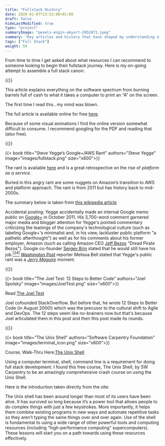```yaml
---
title: "Fullstack History"
date: 2020-01-07T23:53:00+01:00
draft: false
hideLastModified: true
type: "project"
summaryImage: "pexels-engin-akyurt-2952871.jpeg"
summary: "Key articles and history that have shaped my understanding of the technology landscape"
tags: ["Full Stack"]
weight: 50
---
```


From time to time I get asked about what resources I can recommend to someone looking to begin their fullstack journey. Here is my on-going attempt to assemble a full stack canon:
 
{{<book title="What is Code?" authors="Paul Ford" image="images/What_is_Code.jpg" size="x600">}} 

This article explains everything on the software spectrum from burning barrels full of cash to what it takes a computer to print an “A” on the screen. 

 The first time I read this.. my mind was blown.

  The full article is available online for free [here](https://www.bloomberg.com/graphics/2015-paul-ford-what-is-code/).  

Because of some visual animations I find the online version somewhat difficult to consume. I recommend googling for the PDF and reading that (also free).

{{</book>}} 

{{< book title="Steve Yegge’s Google+/AWS Rant" authors="Steve Yegge" image="images/fullstack.png" size="x600">}} </h1><p>The rant is available <a href="https://gist.github.com/chitchcock/1281611">here</a> and is a great retrospective on the rise of <em>platform as a service.</em></p><p>Buried in this angry rant are some nuggets on Amazon’s transition to AWS and platform approach. The rant is from 2011 but has history back to mid-2000s.</p><p>The summary below is  taken from <a href="https://en.wikipedia.org/wiki/Steve_Yegge">this wikipedia article</a>

<article class="message">
    <div class="message-body">
      </p><p>Accidental posting: Yegge accidentally made an internal Google memo public on <a href="https://en.wikipedia.org/wiki/Google%2B">Google+</a> in October 2011. His 3,700-word comment garnered major media and blogger attention for Yegge's pointed commentary criticizing the leanings of the company's technological culture (such as labeling Google+'s minimalist and, in his view, lackluster public platform &quot;a pathetic afterthought&quot;) as well as for his comments about his former employer, Amazon (such as calling Amazon CEO <a href="https://en.wikipedia.org/wiki/Jeff_Bezos">Jeff Bezos</a> &quot;Dread Pirate Bezos&quot;). Google co-founder <a href="https://en.wikipedia.org/wiki/Sergey_Brin">Sergey Brin</a> stated that he would still have his job.<a href="https://en.wikipedia.org/wiki/Steve_Yegge#cite_note-24"><sup>[24]</sup></a> <a href="https://en.wikipedia.org/wiki/Washington_Post"><em>Washington Post</em></a> reporter Melissa Bell stated that Yegge's public rant was a <a href="https://en.wikipedia.org/wiki/Jerry_Maguire"><em>Jerry Maguire</em></a> moment.</p>
    </div>
</article>

{{</book>}} 


{{< book title="The Joel Test: 12 Steps to Better Code" authors="Joel Spolsky" image="images/JoelTest.png" size="x600">}} 

 Read [The Joel Test](https://www.joelonsoftware.com/2000/08/09/the-joel-test-12-steps-to-better-code/)

Joel cofounded StackOverflow. But before that, he wrote 12 Steps to Better Code (in August 2000!) which was the precusor to the cultural shift to Agile and DevOps. The 12 steps seem like no-brainers now but that's because Joel articulated them in this post and then this post made its rounds. 

{{</book>}} 

{{< book title="The Unix Shell" authors="Software Carpentry Foundation" image="images/terminal_icon.png" size="x600">}} 

Course, Walk-Thru Here:[The Unix Shell](https://swcarpentry.github.io/shell-novice/)

Using a computer terminal, shell, command line is a requirement for doing full stack development.  I found this free course, The Unix Shell, by SW Carpentry to be an amazingly comprehensive crash course on using the Unix Shell.

Here is the introduction taken directly from the site:

<article class="message">
    <div class="message-body">
        The Unix shell has been around longer than most of its users have been alive. It has survived so long because it’s a power tool that allows people to do complex things with just a few keystrokes. More importantly, it helps them combine existing programs in new ways and automate repetitive tasks so they aren’t typing the same things over and over again. Use of the shell is fundamental to using a wide range of other powerful tools and computing resources (including “high-performance computing” supercomputers). These lessons will start you on a path towards using these resources effectively.
    </div>
</article>

</book>